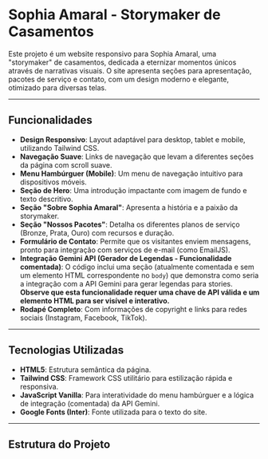 # Sophia Amaral - Storymaker de Casamentos

Este projeto é um website responsivo para Sophia Amaral, uma "storymaker" de casamentos, dedicada a eternizar momentos únicos através de narrativas visuais. O site apresenta seções para apresentação, pacotes de serviço e contato, com um design moderno e elegante, otimizado para diversas telas.

---

## Funcionalidades

* **Design Responsivo**: Layout adaptável para desktop, tablet e mobile, utilizando Tailwind CSS.
* **Navegação Suave**: Links de navegação que levam a diferentes seções da página com scroll suave.
* **Menu Hambúrguer (Mobile)**: Um menu de navegação intuitivo para dispositivos móveis.
* **Seção de Hero**: Uma introdução impactante com imagem de fundo e texto descritivo.
* **Seção "Sobre Sophia Amaral"**: Apresenta a história e a paixão da storymaker.
* **Seção "Nossos Pacotes"**: Detalha os diferentes planos de serviço (Bronze, Prata, Ouro) com recursos e duração.
* **Formulário de Contato**: Permite que os visitantes enviem mensagens, pronto para integração com serviços de e-mail (como EmailJS).
* **Integração Gemini API (Gerador de Legendas - Funcionalidade comentada)**: O código inclui uma seção (atualmente comentada e sem um elemento HTML correspondente no `body`) que demonstra como seria a integração com a API Gemini para gerar legendas para stories. **Observe que esta funcionalidade requer uma chave de API válida e um elemento HTML para ser visível e interativo.**
* **Rodapé Completo**: Com informações de copyright e links para redes sociais (Instagram, Facebook, TikTok).

---

## Tecnologias Utilizadas

* **HTML5**: Estrutura semântica da página.
* **Tailwind CSS**: Framework CSS utilitário para estilização rápida e responsiva.
* **JavaScript Vanilla**: Para interatividade do menu hambúrguer e a lógica de integração (comentada) da API Gemini.
* **Google Fonts (Inter)**: Fonte utilizada para o texto do site.

---

## Estrutura do Projeto

